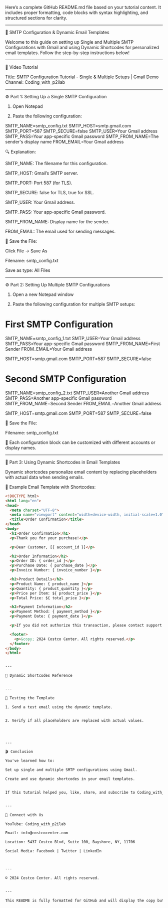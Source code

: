 Here’s a complete GitHub README.md file based on your tutorial content. It includes proper formatting, code blocks with syntax highlighting, and structured sections for clarity.


---

📧 SMTP Configuration & Dynamic Email Templates

Welcome to this guide on setting up Single and Multiple SMTP Configurations with Gmail and using Dynamic Shortcodes for personalized email templates. Follow the step-by-step instructions below!


---

🎥 Video Tutorial

Title: SMTP Configuration Tutorial - Single & Multiple Setups | Gmail Demo
Channel: Coding_with_p2ilab


---

⚙️ Part 1: Setting Up a Single SMTP Configuration

1. Open Notepad

2. Paste the following configuration:

SMTP_NAME=smtp_config.txt
SMTP_HOST=smtp.gmail.com
SMTP_PORT=587
SMTP_SECURE=false
SMTP_USER=Your Gmail address
SMTP_PASS=Your app-specific Gmail password
SMTP_FROM_NAME=The sender's display name
FROM_EMAIL=Your Gmail address

🔍 Explanation:

SMTP_NAME: The filename for this configuration.

SMTP_HOST: Gmail’s SMTP server.

SMTP_PORT: Port 587 (for TLS).

SMTP_SECURE: false for TLS, true for SSL.

SMTP_USER: Your Gmail address.

SMTP_PASS: Your app-specific Gmail password.

SMTP_FROM_NAME: Display name for the sender.

FROM_EMAIL: The email used for sending messages.


💾 Save the File:

Click File → Save As

Filename: smtp_config.txt

Save as type: All Files



---

⚙️ Part 2: Setting Up Multiple SMTP Configurations

1. Open a new Notepad window

2. Paste the following configuration for multiple SMTP setups:

# First SMTP Configuration
SMTP_NAME=smtp_config_1.txt
SMTP_USER=Your Gmail address
SMTP_PASS=Your app-specific Gmail password
SMTP_FROM_NAME=First Sender
FROM_EMAIL=Your Gmail address

SMTP_HOST=smtp.gmail.com
SMTP_PORT=587
SMTP_SECURE=false

# Second SMTP Configuration
SMTP_NAME=smtp_config_2.txt
SMTP_USER=Another Gmail address
SMTP_PASS=Another app-specific Gmail password
SMTP_FROM_NAME=Second Sender
FROM_EMAIL=Another Gmail address

SMTP_HOST=smtp.gmail.com
SMTP_PORT=587
SMTP_SECURE=false

💾 Save the File:

Filename: smtp_config.txt


📢 Each configuration block can be customized with different accounts or display names.


---

📨 Part 3: Using Dynamic Shortcodes in Email Templates

Dynamic shortcodes personalize email content by replacing placeholders with actual data when sending emails.

📝 Example Email Template with Shortcodes:
```html
<!DOCTYPE html>
<html lang="en">
<head>
  <meta charset="UTF-8">
  <meta name="viewport" content="width=device-width, initial-scale=1.0">
  <title>Order Confirmation</title>
</head>
<body>
  <h1>Order Confirmation</h1>
  <p>Thank you for your purchase!</p>

  <p>Dear Customer, [{ account_id }]</p>

  <h2>Order Information</h2>
  <p>Order ID: { order_id }</p>
  <p>Purchase Date: { purchase_date }</p>
  <p>Invoice Number: { invoice_number }</p>

  <h2>Product Details</h2>
  <p>Product Name: { product_name }</p>
  <p>Quantity: { product_quantity }</p>
  <p>Price per Item: ${ product_price }</p>
  <p>Total Price: ${ total_price }</p>

  <h2>Payment Information</h2>
  <p>Payment Method: { payment_method }</p>
  <p>Payment Date: { payment_date }</p>

  <p>If you did not authorize this transaction, please contact support.</p>

  <footer>
    <p>&copy; 2024 Costco Center. All rights reserved.</p>
  </footer>
</body>
</html>


---

🔑 Dynamic Shortcodes Reference


---

🧪 Testing the Template

1. Send a test email using the dynamic template.


2. Verify if all placeholders are replaced with actual values.




---

🎬 Conclusion

You've learned how to:

Set up single and multiple SMTP configurations using Gmail.

Create and use dynamic shortcodes in your email templates.


If this tutorial helped you, like, share, and subscribe to Coding_with_p2ilab for more tech content!


---

📲 Connect with Us

YouTube: Coding_with_p2ilab

Email: info@costcocenter.com

Location: 5437 Costco Blvd, Suite 100, Bayshore, NY, 11706

Social Media: Facebook | Twitter | LinkedIn



---

© 2024 Costco Center. All rights reserved.


---

This README is fully formatted for GitHub and will display the copy button for all code blocks. Let me know if you'd like any changes!

